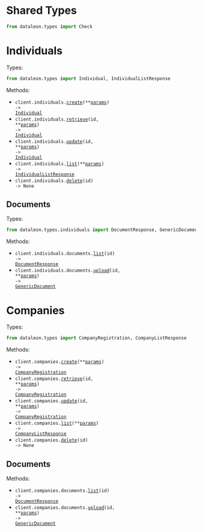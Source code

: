 # Shared Types

```python
from dataleon.types import Check
```

# Individuals

Types:

```python
from dataleon.types import Individual, IndividualListResponse
```

Methods:

- <code title="post /individuals">client.individuals.<a href="./src/dataleon/resources/individuals/individuals.py">create</a>(\*\*<a href="src/dataleon/types/individual_create_params.py">params</a>) -> <a href="./src/dataleon/types/individual.py">Individual</a></code>
- <code title="get /individuals/{id}">client.individuals.<a href="./src/dataleon/resources/individuals/individuals.py">retrieve</a>(id, \*\*<a href="src/dataleon/types/individual_retrieve_params.py">params</a>) -> <a href="./src/dataleon/types/individual.py">Individual</a></code>
- <code title="put /individuals/{id}">client.individuals.<a href="./src/dataleon/resources/individuals/individuals.py">update</a>(id, \*\*<a href="src/dataleon/types/individual_update_params.py">params</a>) -> <a href="./src/dataleon/types/individual.py">Individual</a></code>
- <code title="get /individuals">client.individuals.<a href="./src/dataleon/resources/individuals/individuals.py">list</a>(\*\*<a href="src/dataleon/types/individual_list_params.py">params</a>) -> <a href="./src/dataleon/types/individual_list_response.py">IndividualListResponse</a></code>
- <code title="delete /individuals/{id}">client.individuals.<a href="./src/dataleon/resources/individuals/individuals.py">delete</a>(id) -> None</code>

## Documents

Types:

```python
from dataleon.types.individuals import DocumentResponse, GenericDocument
```

Methods:

- <code title="get /individuals/{id}/documents">client.individuals.documents.<a href="./src/dataleon/resources/individuals/documents.py">list</a>(id) -> <a href="./src/dataleon/types/individuals/document_response.py">DocumentResponse</a></code>
- <code title="post /individuals/{id}/documents">client.individuals.documents.<a href="./src/dataleon/resources/individuals/documents.py">upload</a>(id, \*\*<a href="src/dataleon/types/individuals/document_upload_params.py">params</a>) -> <a href="./src/dataleon/types/individuals/generic_document.py">GenericDocument</a></code>

# Companies

Types:

```python
from dataleon.types import CompanyRegistration, CompanyListResponse
```

Methods:

- <code title="post /companies">client.companies.<a href="./src/dataleon/resources/companies/companies.py">create</a>(\*\*<a href="src/dataleon/types/company_create_params.py">params</a>) -> <a href="./src/dataleon/types/company_registration.py">CompanyRegistration</a></code>
- <code title="get /companies/{id}">client.companies.<a href="./src/dataleon/resources/companies/companies.py">retrieve</a>(id, \*\*<a href="src/dataleon/types/company_retrieve_params.py">params</a>) -> <a href="./src/dataleon/types/company_registration.py">CompanyRegistration</a></code>
- <code title="put /companies/{id}">client.companies.<a href="./src/dataleon/resources/companies/companies.py">update</a>(id, \*\*<a href="src/dataleon/types/company_update_params.py">params</a>) -> <a href="./src/dataleon/types/company_registration.py">CompanyRegistration</a></code>
- <code title="get /companies">client.companies.<a href="./src/dataleon/resources/companies/companies.py">list</a>(\*\*<a href="src/dataleon/types/company_list_params.py">params</a>) -> <a href="./src/dataleon/types/company_list_response.py">CompanyListResponse</a></code>
- <code title="delete /companies/{id}">client.companies.<a href="./src/dataleon/resources/companies/companies.py">delete</a>(id) -> None</code>

## Documents

Methods:

- <code title="get /companies/{id}/documents">client.companies.documents.<a href="./src/dataleon/resources/companies/documents.py">list</a>(id) -> <a href="./src/dataleon/types/individuals/document_response.py">DocumentResponse</a></code>
- <code title="post /companies/{id}/documents">client.companies.documents.<a href="./src/dataleon/resources/companies/documents.py">upload</a>(id, \*\*<a href="src/dataleon/types/companies/document_upload_params.py">params</a>) -> <a href="./src/dataleon/types/individuals/generic_document.py">GenericDocument</a></code>
